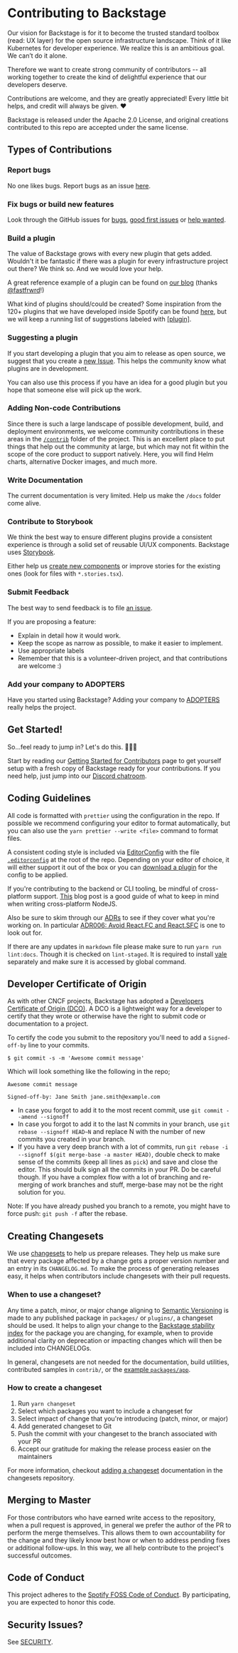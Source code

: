 # Contributing to Backstage

Our vision for Backstage is for it to become the trusted standard toolbox (read: UX layer) for the open source infrastructure landscape. Think of it like Kubernetes for developer experience. We realize this is an ambitious goal. We can’t do it alone.

Therefore we want to create strong community of contributors -- all working together to create the kind of delightful experience that our developers deserve.

Contributions are welcome, and they are greatly appreciated! Every little bit helps, and credit will always be given. ❤️

Backstage is released under the Apache 2.0 License, and original creations contributed to this repo are accepted under the same license.

## Types of Contributions

### Report bugs

No one likes bugs. Report bugs as an issue [here](https://github.com/backstage/backstage/issues/new?template=bug_template.md).

### Fix bugs or build new features

Look through the GitHub issues for [bugs](https://github.com/backstage/backstage/labels/bugs), [good first issues](https://github.com/backstage/backstage/labels/good%20first%20issue) or [help wanted](https://github.com/backstage/backstage/labels/help%20wanted).

### Build a plugin

The value of Backstage grows with every new plugin that gets added. Wouldn't it be fantastic if there was a plugin for every infrastructure project out there? We think so. And we would love your help.

A great reference example of a plugin can be found on [our blog](https://backstage.io/blog/2020/04/06/lighthouse-plugin) (thanks [@fastfrwrd](https://github.com/fastfrwrd)!)

What kind of plugins should/could be created? Some inspiration from the 120+ plugins that we have developed inside Spotify can be found [here](https://backstage.io/demos), but we will keep a running list of suggestions labeled with [[plugin]](https://github.com/backstage/backstage/labels/plugin).

### Suggesting a plugin

If you start developing a plugin that you aim to release as open source, we suggest that you create a [new Issue](https://github.com/backstage/backstage/issues/new?labels=plugin&template=plugin_template.md&title=%5BPlugin%5D+THE+PLUGIN+NAME). This helps the community know what plugins are in development.

You can also use this process if you have an idea for a good plugin but you hope that someone else will pick up the work.

### Adding Non-code Contributions

Since there is such a large landscape of possible development, build, and deployment environments, we welcome community contributions in these areas in the [`/contrib`](https://github.com/backstage/backstage/tree/master/contrib) folder of the project. This is an excellent place to put things that help out the community at large, but which may not fit within the scope of the core product to support natively. Here, you will find Helm charts, alternative Docker images, and much more.

### Write Documentation

The current documentation is very limited. Help us make the `/docs` folder come alive.

### Contribute to Storybook

We think the best way to ensure different plugins provide a consistent experience is through a solid set of reusable UI/UX components. Backstage uses [Storybook](http://backstage.io/storybook).

Either help us [create new components](https://github.com/backstage/backstage/labels/help%20wanted) or improve stories for the existing ones (look for files with `*.stories.tsx`).

### Submit Feedback

The best way to send feedback is to file [an issue](https://github.com/backstage/backstage/issues).

If you are proposing a feature:

- Explain in detail how it would work.
- Keep the scope as narrow as possible, to make it easier to implement.
- Use appropriate labels
- Remember that this is a volunteer-driven project, and that contributions
  are welcome :)

### Add your company to ADOPTERS

Have you started using Backstage? Adding your company to [ADOPTERS](ADOPTERS.md) really helps the project.

## Get Started!

So...feel ready to jump in? Let's do this. 👏🏻💯

Start by reading our [Getting Started for Contributors](https://backstage.io/docs/getting-started/contributors) page to get yourself setup with a fresh copy of Backstage ready for your contributions. If you need help, just jump into our [Discord chatroom](https://discord.gg/MUpMjP2).

## Coding Guidelines

All code is formatted with `prettier` using the configuration in the repo. If possible we recommend configuring your editor to format automatically, but you can also use the `yarn prettier --write <file>` command to format files.

A consistent coding style is included via [EditorConfig](https://editorconfig.org/) with the file [`.editorconfig`](.editorconfig) at the root of the repo. Depending on your editor of choice, it will either support it out of the box or you can [download a plugin](https://editorconfig.org/#download) for the config to be applied.

If you're contributing to the backend or CLI tooling, be mindful of cross-platform support. [This](https://shapeshed.com/writing-cross-platform-node/) blog post is a good guide of what to keep in mind when writing cross-platform NodeJS.

Also be sure to skim through our [ADRs](docs/architecture-decisions) to see if they cover what you're working on. In particular [ADR006: Avoid React.FC and React.SFC](docs/architecture-decisions/adr006-avoid-react-fc.md) is one to look out for.

If there are any updates in `markdown` file please make sure to run `yarn run lint:docs`. Though it is checked on `lint-staged`. It is required to install [vale](https://docs.errata.ai/vale/install) separately and make sure it is accessed by global command.

## Developer Certificate of Origin

As with other CNCF projects, Backstage has adopted a [Developers Certificate of Origin (DCO)](https://developercertificate.org/). A DCO is a lightweight way for a developer to certify that they wrote or otherwise have the right to submit code or documentation to a project.

To certify the code you submit to the repository you'll need to add a `Signed-off-by` line to your commits.

`$ git commit -s -m 'Awesome commit message'`

Which will look something like the following in the repo;

```
Awesome commit message

Signed-off-by: Jane Smith jane.smith@example.com
```

- In case you forgot to add it to the most recent commit, use `git commit --amend --signoff`
- In case you forgot to add it to the last N commits in your branch, use `git rebase --signoff HEAD~N` and replace N with the number of new commits you created in your branch.
- If you have a very deep branch with a lot of commits, run `git rebase -i --signoff $(git merge-base -a master HEAD)`, double check to make sense of the commits (keep all lines as `pick`) and save and close the editor. This should bulk sign all the commits in your PR. Do be careful though. If you have a complex flow with a lot of branching and re-merging of work branches and stuff, merge-base may not be the right solution for you.

Note: If you have already pushed you branch to a remote, you might have to force push: `git push -f` after the rebase.

## Creating Changesets

We use [changesets](https://github.com/atlassian/changesets) to help us prepare releases. They help us make sure that every package affected by a change gets a proper version number and an entry in its `CHANGELOG.md`. To make the process of generating releases easy, it helps when contributors include changesets with their pull requests.

### When to use a changeset?

Any time a patch, minor, or major change aligning to [Semantic Versioning](https://semver.org) is made to any published package in `packages/` or `plugins/`, a changeset should be used. It helps to align your change to the [Backstage stability index](https://backstage.io/docs/overview/stability-index) for the package you are changing, for example, when to provide additional clarity on deprecation or impacting changes which will then be included into CHANGELOGs.

In general, changesets are not needed for the documentation, build utilities, contributed samples in `contrib/`, or the [example `packages/app`](packages/app).

### How to create a changeset

1. Run `yarn changeset`
2. Select which packages you want to include a changeset for
3. Select impact of change that you're introducing (patch, minor, or major)
4. Add generated changeset to Git
5. Push the commit with your changeset to the branch associated with your PR
6. Accept our gratitude for making the release process easier on the maintainers

For more information, checkout [adding a changeset](https://github.com/atlassian/changesets/blob/master/docs/adding-a-changeset.md) documentation in the changesets repository.

## Merging to Master

For those contributors who have earned write access to the repository, when a pull request is approved, in general we prefer the author of the PR to perform the merge themselves. This allows them to own accountability for the change and they likely know best how or when to address pending fixes or additional follow-ups. In this way, we all help contribute to the project's successful outcomes.

## Code of Conduct

This project adheres to the [Spotify FOSS Code of Conduct][code-of-conduct]. By participating, you are expected to honor this code.

[code-of-conduct]: https://github.com/backstage/backstage/blob/master/CODE_OF_CONDUCT.md

## Security Issues?

See [SECURITY](SECURITY.md).
